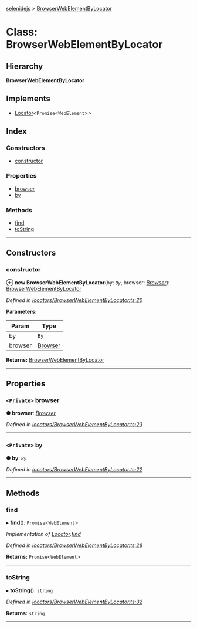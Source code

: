[selenidejs](../README.md) > [BrowserWebElementByLocator](../classes/browserwebelementbylocator.md)

# Class: BrowserWebElementByLocator

## Hierarchy

**BrowserWebElementByLocator**

## Implements

* [Locator](../interfaces/locator.md)<`Promise`<`WebElement`>>

## Index

### Constructors

* [constructor](browserwebelementbylocator.md#constructor)

### Properties

* [browser](browserwebelementbylocator.md#browser)
* [by](browserwebelementbylocator.md#by)

### Methods

* [find](browserwebelementbylocator.md#find)
* [toString](browserwebelementbylocator.md#tostring)

---

## Constructors

<a id="constructor"></a>

###  constructor

⊕ **new BrowserWebElementByLocator**(by: *`By`*, browser: *[Browser](browser.md)*): [BrowserWebElementByLocator](browserwebelementbylocator.md)

*Defined in [locators/BrowserWebElementByLocator.ts:20](https://github.com/KnowledgeExpert/selenidejs/blob/master/lib/locators/BrowserWebElementByLocator.ts#L20)*

**Parameters:**

| Param | Type |
| ------ | ------ |
| by | `By` |
| browser | [Browser](browser.md) |

**Returns:** [BrowserWebElementByLocator](browserwebelementbylocator.md)

___

## Properties

<a id="browser"></a>

### `<Private>` browser

**● browser**: *[Browser](browser.md)*

*Defined in [locators/BrowserWebElementByLocator.ts:23](https://github.com/KnowledgeExpert/selenidejs/blob/master/lib/locators/BrowserWebElementByLocator.ts#L23)*

___
<a id="by"></a>

### `<Private>` by

**● by**: *`By`*

*Defined in [locators/BrowserWebElementByLocator.ts:22](https://github.com/KnowledgeExpert/selenidejs/blob/master/lib/locators/BrowserWebElementByLocator.ts#L22)*

___

## Methods

<a id="find"></a>

###  find

▸ **find**(): `Promise`<`WebElement`>

*Implementation of [Locator](../interfaces/locator.md).[find](../interfaces/locator.md#find)*

*Defined in [locators/BrowserWebElementByLocator.ts:28](https://github.com/KnowledgeExpert/selenidejs/blob/master/lib/locators/BrowserWebElementByLocator.ts#L28)*

**Returns:** `Promise`<`WebElement`>

___
<a id="tostring"></a>

###  toString

▸ **toString**(): `string`

*Defined in [locators/BrowserWebElementByLocator.ts:32](https://github.com/KnowledgeExpert/selenidejs/blob/master/lib/locators/BrowserWebElementByLocator.ts#L32)*

**Returns:** `string`

___

